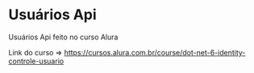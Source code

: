 # Usuários Api

Usuários Api feito no curso Alura

Link do curso => https://cursos.alura.com.br/course/dot-net-6-identity-controle-usuario
